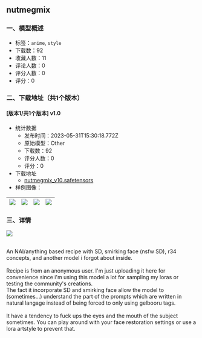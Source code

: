 ## nutmegmix
### 一、模型概述

- 标签：`anime`, `style`
- 下载数：92
- 收藏人数：11
- 评论人数：0
- 评分人数：0
- 评分：0

### 二、下载地址（共1个版本）

#### [版本1/共1个版本] v1.0

- 统计数据
  - 发布时间：2023-05-31T15:30:18.772Z
  - 原始模型：Other
  - 下载数：92
  - 评分人数：0
  - 评分：0
- 下载地址
  - [nutmegmix_v10.safetensors](https://civitai.com/api/download/models/86218)
- 样例图像：

| <img src="https://image.civitai.com/xG1nkqKTMzGDvpLrqFT7WA/c16c7d7a-7d6e-4345-b988-b5626c9cf140/width=450/980924.jpeg" /> | <img src="https://image.civitai.com/xG1nkqKTMzGDvpLrqFT7WA/500b0b27-411f-4d26-8744-2dfaf3c905cf/width=450/980953.jpeg" /> | <img src="https://image.civitai.com/xG1nkqKTMzGDvpLrqFT7WA/2955133f-ed0e-4432-9cf4-bd12fb28106c/width=450/981066.jpeg" /> | <img src="https://image.civitai.com/xG1nkqKTMzGDvpLrqFT7WA/ec22514a-407e-478c-8986-e8fd2773adc8/width=450/981142.jpeg" /> |
| ---- | ---- | ---- | ---- |


### 三、详情
<img src="https://image.civitai.com/xG1nkqKTMzGDvpLrqFT7WA/b4e20354-3e66-4108-b38b-7b669eafc116/width=525/b4e20354-3e66-4108-b38b-7b669eafc116.jpeg" /><p><br />An NAI/anything based recipe with SD, smirking face (nsfw SD), r34 concepts, and another model i forgot about inside.<br /><br />Recipe is from an anonymous user. I'm just uploading it here for convenience since i'm using this model a lot for sampling my loras or testing the community's creations. <br />The fact it incorporate SD and smirking face allow the model to (sometimes...) understand the part of the prompts which are written in natural langage instead of being forced to only using gelbooru tags.<br /><br />It have a tendency to fuck ups the eyes and the mouth of the subject sometimes. You can play around with your face restoration settings or use a lora artstyle to prevent that.<br /></p>